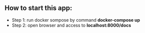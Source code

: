 <h2>How to start this app:</h2>

- Step 1: run docker sompose by command <b>docker-compose up</b>
- Step 2: open browser and access to <b>localhost:8000/docs</b>
